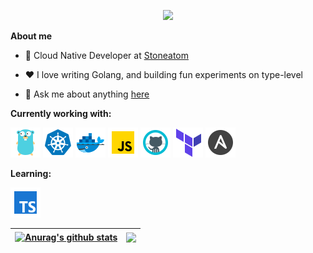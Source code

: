 <p align="center"><img src="https://i.giphy.com/RThN0hOS2GO4M.gif" /></p>

**About me**

- 💼 Cloud Native Developer at [Stoneatom](http://stoneatom.com/)

- ❤️ I love writing Golang, and building fun experiments on type-level

- 💬 Ask me about anything [here](https://github.com/shuoshadow/shuoshadow/issues)

**Currently working with:**

<a href="https://golang.org/" title="Golang"><img src="icons/icons8-golang-48.png" /></a>
<a href="https://kubernetes.io/" title="Kubernetes"><img src="icons/icons8-kubernetes-48.png" /></a>
<a href="https://www.docker.com/" title="Docker"><img src="icons/icons8-docker-48.png" /></a>
<a href="https://www.javascript.com/" title="JavaScript"><img src="icons/icons8-javascript-48.png" /></a>
<a href="https://github.com/" title="GitHub"><img src="icons/icons8-github-48.png" /></a>
<a href="https://www.terraform.io/" title="Terraform"><img src="icons/icons8-terraform-48.png" /></a>
<a href="https://www.ansible.com/" title="Ansible"><img src="icons/icons8-ansible-48.png" /></a>

**Learning:**

<a href="https://www.typescriptlang.org/" title="TypeScript"><img src="icons/icons8-typescript-48.png" /></a>

| <a href="https://github.com/anuraghazra/github-readme-stats"><img align="center" src="https://github-readme-stats.vercel.app/api?username=shuoshadow&show_icons=true&include_all_commits=true&theme=buefy&hide_border=true" alt="Anurag's github stats" /></a> | <a href="https://github.com/anuraghazra/github-readme-stats"><img align="center" src="https://github-readme-stats.vercel.app/api/top-langs/?username=shuoshadow&layout=compact&theme=buefy&hide_border=true" /></a> |
| ------------- | ------------- |

